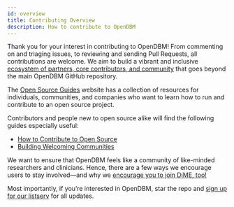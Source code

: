 ```yaml
---
id: overview
title: Contributing Overview
description: How to contribute to OpenDBM
---
```


<!-- alex disable simple simply -->

Thank you for your interest in contributing to OpenDBM! From commenting on and triaging issues, to reviewing and sending Pull Requests, all contributions are welcome.
We aim to build a vibrant and inclusive [ecosystem of partners, core contributors, and community](https://github.com/AiCure/open_dbm/blob/main/ECOSYSTEM.md) that goes beyond the main OpenDBM GitHub repository.

The [Open Source Guides](https://opensource.guide/) website has a collection of resources for individuals, communities, and companies who want to learn how to run and contribute to an open source project.

Contributors and people new to open source alike will find the following guides especially useful:

- [How to Contribute to Open Source](https://opensource.guide/how-to-contribute/)
- [Building Welcoming Communities](https://opensource.guide/building-community/)

We want to ensure that OpenDBM feels like a community of like-minded researchers and clinicians. Hence, there are a few ways we encourage users to stay involved––and why we [encourage you to join DiME, too!](https://www.dimesociety.org/)

Most importantly, if you’re interested in OpenDBM, star the repo and [sign up for our listserv](https://docs.google.com/forms/d/e/1FAIpQLScLrgyM08YIumzJw8dxmRaMQ4byBL3J4A90FpokDhX8-KUNZw/viewform) for all updates.
